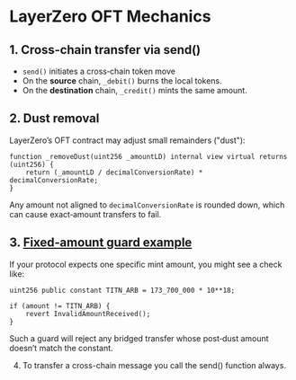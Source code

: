 # LayerZero OFT Mechanics
## 1. Cross‑chain transfer via send()
- `send()` initiates a cross‑chain token move 
- On the **source** chain, `_debit()` burns the local tokens.
- On the **destination** chain, `_credit()` mints the same amount.

## 2. Dust removal
LayerZero’s OFT contract may adjust small remainders ("dust"):

```solidity
function _removeDust(uint256 _amountLD) internal view virtual returns (uint256) {
    return (_amountLD / decimalConversionRate) * decimalConversionRate;
}
``` 
Any amount not aligned to `decimalConversionRate` is rounded down, which can cause exact‑amount transfers to fail.

## 3. [Fixed‑amount guard example](https://code4rena.com/reports/2025-02-thorwallet#qa-01-dust-amount-loss-in-cross-chain-titn-token-transfers)
If your protocol expects one specific mint amount, you might see a check like:

```solidity
uint256 public constant TITN_ARB = 173_700_000 * 10**18;

if (amount != TITN_ARB) {
    revert InvalidAmountReceived();
}
```

Such a guard will reject any bridged transfer whose post‑dust amount doesn’t match the constant.

4. To transfer a cross-chain message you call the send() function always.
